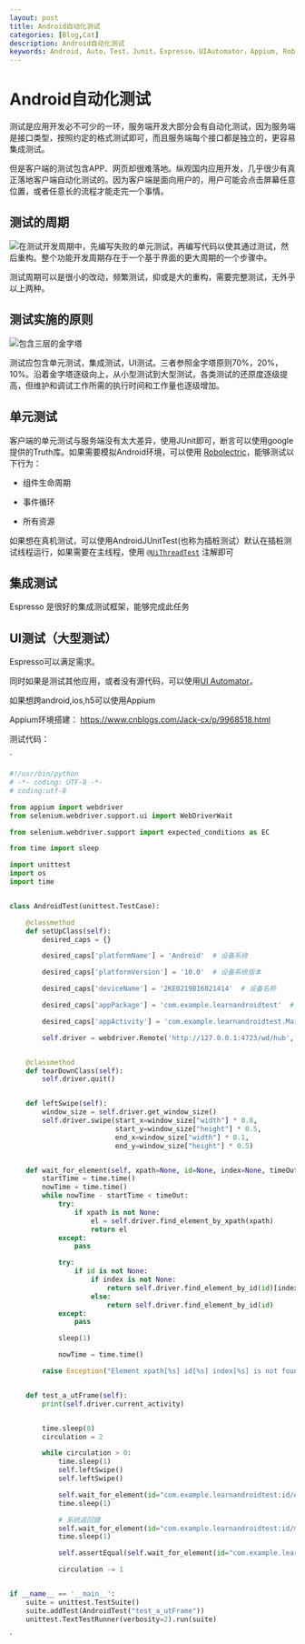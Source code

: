 ```yaml
---
layout: post
title: Android自动化测试
categories: [Blog,Cat]
description: Android自动化测试
keywords: Android, Auto，Test，Junit，Expresso，UIAutomator，Appium, Robolectric
---
```


# Android自动化测试

测试是应用开发必不可少的一环，服务端开发大部分会有自动化测试，因为服务端是接口类型，按照约定的格式测试即可，而且服务端每个接口都是独立的，更容易集成测试。

但是客户端的测试包含APP、网页却很难落地。纵观国内应用开发，几乎很少有真正落地客户端自动化测试的。因为客户端是面向用户的，用户可能会点击屏幕任意位置，或者任意长的流程才能走完一个事情。

## 测试的周期

![在测试开发周期中，先编写失败的单元测试，再编写代码以使其通过测试，然后重构。整个功能开发周期存在于一个基于界面的更大周期的一个步骤中。](https://tva1.sinaimg.cn/large/007S8ZIlly1gewtctl79xj30go0btgmx.jpg)

测试周期可以是很小的改动，频繁测试，抑或是大的重构，需要完整测试，无外乎以上两种。



## 测试实施的原则



![包含三层的金字塔](https://tva1.sinaimg.cn/large/007S8ZIlly1gewtenoxxij30go0a9wf8.jpg)





测试应包含单元测试，集成测试，UI测试。三者参照金字塔原则70%，20%，10%。沿着金字塔逐级向上，从小型测试到大型测试，各类测试的还原度逐级提高，但维护和调试工作所需的执行时间和工作量也逐级增加。



## 单元测试

客户端的单元测试与服务端没有太大差异，使用JUnit即可，断言可以使用google提供的Truth库。如果需要模拟Android环境，可以使用 [Robolectric](http://robolectric.org/)，能够测试以下行为：

- 组件生命周期

- 事件循环

- 所有资源

  

  

如果想在真机测试，可以使用AndroidJUnitTest(也称为插桩测试）默认在插桩测试线程运行，如果需要在主线程，使用  [`@UiThreadTest`](https://developer.android.google.cn/reference/androidx/test/annotation/UiThreadTest) 注解即可



## 集成测试

 Espresso 是很好的集成测试框架，能够完成此任务



## UI测试（大型测试）



Espresso可以满足需求。

同时如果是测试其他应用，或者没有源代码，可以使用[UI Automator](https://developer.android.google.cn/training/testing/ui-testing/uiautomator-testing)。

如果想跨android,ios,h5可以使用Appium



Appium环境搭建： https://www.cnblogs.com/Jack-cx/p/9968518.html

测试代码：

`

```python
#!/usr/bin/python
# -*- coding: UTF-8 -*-
# coding:utf-8

from appium import webdriver
from selenium.webdriver.support.ui import WebDriverWait

from selenium.webdriver.support import expected_conditions as EC

from time import sleep

import unittest
import os
import time


class AndroidTest(unittest.TestCase):

    @classmethod
    def setUpClass(self):
        desired_caps = {}

        desired_caps['platformName'] = 'Android'  # 设备系统

        desired_caps['platformVersion'] = '10.0'  # 设备系统版本

        desired_caps['deviceName'] = '2KE0219B16021414'  # 设备名称

        desired_caps['appPackage'] = 'com.example.learnandroidtest'  # 上面提到获取的参数

        desired_caps['appActivity'] = 'com.example.learnandroidtest.MainActivity'  # 上面说到获取的参数

        self.driver = webdriver.Remote('http://127.0.0.1:4723/wd/hub', desired_caps)


    @classmethod
    def tearDownClass(self):
        self.driver.quit()


    def leftSwipe(self):
        window_size = self.driver.get_window_size()
        self.driver.swipe(start_x=window_size["width"] * 0.8,
                          start_y=window_size["height"] * 0.5,
                          end_x=window_size["width"] * 0.1,
                          end_y=window_size["height"] * 0.5)


    def wait_for_element(self, xpath=None, id=None, index=None, timeOut=20):
        startTime = time.time()
        nowTime = time.time()
        while nowTime - startTime < timeOut:
            try:
                if xpath is not None:
                    el = self.driver.find_element_by_xpath(xpath)
                    return el
            except:
                pass

            try:
                if id is not None:
                    if index is not None:
                        return self.driver.find_element_by_id(id)[index]
                    else:
                        return self.driver.find_element_by_id(id)
            except:
                pass

            sleep(1)

            nowTime = time.time()

        raise Exception("Element xpath[%s] id[%s] index[%s] is not found" % (xpath, id, index))


    def test_a_utFrame(self):
        print(self.driver.current_activity)


        time.sleep(8)
        circulation = 2

        while circulation > 0:
            time.sleep(1)
            self.leftSwipe()
            self.leftSwipe()

            self.wait_for_element(id="com.example.learnandroidtest:id/editText").clear().send_keys("Espresso")
            time.sleep(1)

            # 系统返回键
            self.wait_for_element(id="com.example.learnandroidtest:id/myButton").click()
            time.sleep(1)

            self.assertEqual(self.wait_for_element(id="com.example.learnandroidtest:id/textView").text, "Espresso")

            circulation -= 1


if __name__ == '__main__':
    suite = unittest.TestSuite()
    suite.addTest(AndroidTest("test_a_utFrame"))
    unittest.TextTestRunner(verbosity=2).run(suite)
```

`

